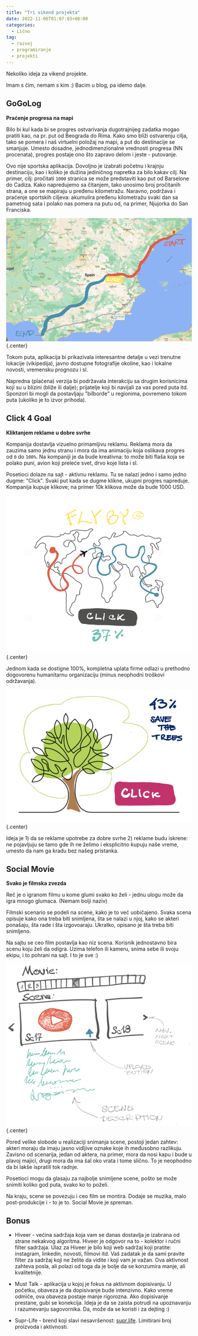 ```yaml
---
title: "Tri vikend projekta"
date: 2022-11-06T01:07:03+00:00
categories:
  - Lično
tag:
  - razvoj
  - programiranje
  - projekti
---
```


Nekoliko ideja za vikend projekte.

Imam s čim, nemam s kim :) Bacim u blog, pa idemo dalje.

<!--more-->

## GoGoLog

**Praćenje progresa na mapi**

Bilo bi kul kada bi se progres ostvarivanja dugotrajnijeg zadatka mogao pratiti kao, na pr. put od Beograda do Rima. Kako smo bliži ostvarenju cilja, tako se pomera i naš virtuelni položaj na mapi, a put do destinacije se smanjuje. Umesto dosadne, jednodimenzionalne vrednosti progresa (NN procenata), progres postaje ono što zapravo delom i jeste - putovanje.

Ovo nije sportska aplikacija. Dovoljno je izabrati početnu i krajnju destinaciju, kao i koliko je dužina jediničnog napretka za bilo kakav cilj. Na primer, cilj: pročitati `1000` stranica se može predstaviti kao put od Barselone do Cadiza. Kako napredujemo sa čitanjem, tako unosimo broj pročitanih strana, a one se mapiraju u pređenu kilometražu. Naravno, podržava i praćenje sportskih ciljeva: akumulira pređenu kilometražu svaki dan sa pametnog sata i polako nas pomera na putu od, na primer, Njujorka do San Franciska.

![](gogolog.png)
{.center}

Tokom puta, aplikacija bi prikazivala interesantne detalje u vezi trenutne lokacije (vikipedija), javno dostupne fotografije okoline, kao i lokalne novosti, vremensku prognozu i sl.

Napredna (plaćena) verzija bi podržavala interakciju sa drugim korisnicima koji su u blizini (bliže ili dalje); prijatelje koji bi navijali za vas pored puta itd. Sponzori bi mogli da postavljaju "bilborde" u regionima, povremeno tokom puta (ukoliko je to izvor prihoda).


## Click 4 Goal

**Kliktanjem reklame u dobre svrhe**

Kompanija dostavlja vizuelno primamljivu reklamu. Reklama mora da zauzima samo jednu stranu i mora da ima animaciju koja oslikava progres od `0` do `100%`. Na kompaniji je da bude kreativna: to može biti flaša koja se polako puni, avion koji preleće svet, drvo koje lista i sl.

Posetioci dolaze na sajt - aktivnu reklamu. Tu se nalazi jedno i samo jedno dugme: "Click". Svaki put kada se dugme klikne, ukupni progres napreduje. Kompanija kupuje klikove; na primer 10k klikova može da bude 1000 USD.

![](click1.png)
{.center}

Jednom kada se dostigne 100%, kompletna uplata firme odlazi u prethodno dogovorenu humanitarnu organizaciju (minus neophodni troškovi održavanja).

![](click2.png)
{.center}

Ideja je 1) da se reklame upotrebe za dobre svrhe 2) reklame budu iskrene: ne pojavljuju se tamo gde ih ne želimo i eksplicitno kupuju naše vreme, umesto da nam ga kradu bez našeg pristanka.


## Social Movie

**Svako je filmska zvezda**

Reč je o igranom filmu u kome glumi svako ko želi - jednu ulogu može da igra mnogo glumaca. (Nemam bolji naziv)

Filmski scenario se podeli na scene, kako je to već uobičajeno. Svaka scena opisuje kako ona treba biti snimljena, šta se nalazi u njoj, kako se akteri ponašaju, šta rade i šta izgovoaraju. Ukratko, opisano je šta treba biti snimljeno.

Na sajtu se ceo film postavlja kao niz scena. Korisnik jednostavno bira scenu koju želi da odigra. Uzima telefon ili kameru, snima sebe ili svoju ekipu, i to pohrani na sajt. I to je sve :)

![](social-movie.png)
{.center}

Pored velike slobode u realizaciji snimanja scene, postoji jedan zahtev: akteri moraju da imaju jasno vidljive oznake koje ih međusobno razlikuju. Zavisno od scenarija, jedan od aktera, na primer, mora da nosi kapu i bude u plavoj majici, drugi mora da ima šal oko vrata i tome slično. To je neophodno da bi lakše ispratili tok radnje.

Posetioci mogu da glasaju za najbolje snimljene scene, pošto se može snimiti koliko god puta, svako ko to poželi.

Na kraju, scene se povezuju i ceo film se montira. Dodaje se muzika, malo post-produkcije i - to je to. Social Movie je spreman.


## Bonus

+ Hiveer - većina sadržaja koja vam se danas dostavlja je izabrana od strane nekakvog algoritma. Hiveer je odgovor na to - kolektor i ručni filter sadržaja. Ulaz za Hiveer je bilo koji web sadržaj koji pratite: instagram, linkedin, novosti, filmovi itd. Vaš zadatak je da sami pravite filter za sadržaj koji ne želite da vidite i koji vam je važan. Ova aktivnost zahteva posla, ali polazi od toga da je bolje da se konzumira manje, ali kvalitetnije.

+ Must Talk - aplikacija u kojoj je fokus na aktivnom dopisivanju. U početku, obaveza je da dopisivanje bude intenzivno. Kako vreme odmiče, ova obaveza postaje manje rigorozna. Ako dopisivanje prestane, gubi se konekcija. Ideja je da se zaista potrudi na upoznavanju i razumevanju sagovornika. Da, može da se koristi i za dejting :)

+ Supr-Life - brend koji slavi nesavršenost: [supr.life](https://supr.life). Limitirani broj proizvoda i aktivnosti.
